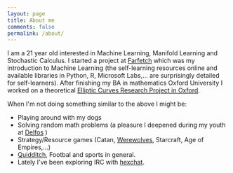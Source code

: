 ```yaml
---
layout: page
title: About me
comments: false
permalink: /about/
---
```


I am a 21 year old interested in Machine Learning, Manifold Learning and Stochastic Calculus. I started a project at [Farfetch]({{site.baseurl}}/professional/2014/07/23/Farfetch/) which was my introduction to Machine Learning (the self-learning resources online and available libraries in Python, R, Microsoft Labs,... are surprisingly detailed for self-learners). After finishing my BA in mathematics Oxford University I worked on a theoretical [Elliptic Curves Research Project in Oxford]({{site.baseurl}}/professional/2015/09/18/Elliptic-Curves/).

When I'm not doing something similar to the above I might be:

- Playing around with my dogs
- Solving random math problems (a pleasure I deepened during my youth at [Delfos]({{site.baseurl}}/2013/09/29/delfos/) )
- Strategy/Resource games (Catan, [Werewolves](https://en.wikipedia.org/wiki/Mafia_(party_game)), Starcraft, Age of Empires,...)
- [Quidditch](http://www.ouqc.uk/), Footbal and sports in general.
- Lately I've been exploring IRC with [hexchat](https://hexchat.github.io/).